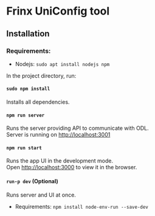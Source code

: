 # Frinx UniConfig tool

## Installation 

### Requirements: 
* Nodejs: `sudo apt install nodejs npm`

In the project directory, run: 

#### `sudo npm install`
Installs all dependencies.

#### `npm run server`
Runs the server providing API to communicate with ODL. <br>
Server is running on [http://localhost:3001](http://localhost:3001)

#### `npm run start`
Runs the app UI in the development mode.<br>
Open [http://localhost:3000](http://localhost:3000) to view it in the browser.

#### `run-p dev` (Optional)  
Runs server and UI at once.
  * Requirements: `npm install node-env-run --save-dev`
